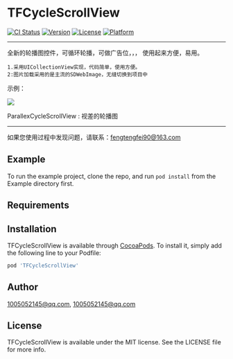 # TFCycleScrollView

[![CI Status](http://img.shields.io/travis/1005052145@qq.com/TFCycleScrollView.svg?style=flat)](https://travis-ci.org/1005052145@qq.com/TFCycleScrollView)
[![Version](https://img.shields.io/cocoapods/v/TFCycleScrollView.svg?style=flat)](http://cocoapods.org/pods/TFCycleScrollView)
[![License](https://img.shields.io/cocoapods/l/TFCycleScrollView.svg?style=flat)](http://cocoapods.org/pods/TFCycleScrollView)
[![Platform](https://img.shields.io/cocoapods/p/TFCycleScrollView.svg?style=flat)](http://cocoapods.org/pods/TFCycleScrollView)

----

全新的轮播图控件，可循环轮播，可做广告位，，， 使用起来方便，易用。


	1.采用UICollectionView实现，代码简单，使用方便。
	2:图片加载采用的是主流的SDWebImage，无缝切换到项目中
	

示例：

![](http://images2015.cnblogs.com/blog/589133/201509/589133-20150926103534522-872024398.gif)


ParallexCycleScrollView : 视差的轮播图

---
如果您使用过程中发现问题，请联系：fengtengfei90@163.com


## Example

To run the example project, clone the repo, and run `pod install` from the Example directory first.

## Requirements

## Installation

TFCycleScrollView is available through [CocoaPods](http://cocoapods.org). To install
it, simply add the following line to your Podfile:

```ruby
pod 'TFCycleScrollView'
```

## Author

1005052145@qq.com, 1005052145@qq.com

## License

TFCycleScrollView is available under the MIT license. See the LICENSE file for more info.
